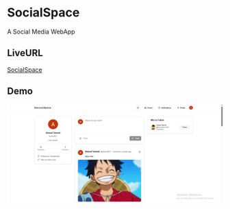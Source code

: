 # SocialSpace
A Social Media WebApp  
## LiveURL
[SocialSpace](https://socialspace-pc04.onrender.com)  
## Demo
![Preivew App](/public/preview.png)
